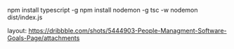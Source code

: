 npm install typescript -g
npm install nodemon -g
tsc -w
nodemon dist/index.js



layout: https://dribbble.com/shots/5444903-People-Managment-Software-Goals-Page/attachments

